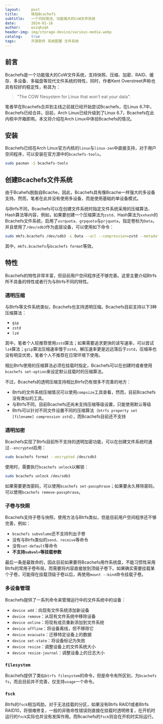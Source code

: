 ```yaml
---
layout:     post
title:      体验Bcachefs
subtitle:   一个代码简洁、功能强大的CoW文件系统
date:       2024-01-16
author:     wszqkzqk
header-img: img/storage-device/various-media.webp
catalog:    true
tags:       开源软件 系统配置 文件系统
---
```


## 前言

Bcachefs是一个功能强大的CoW文件系统，支持快照、压缩、加密、RAID、缓存、多设备、多磁盘等现代文件系统的特性，同时，作者Kent Overstreet声称也具有较好的稳定性，称其为：

> "The COW filesystem for Linux that won't eat your data".

笔者早在Bcachefs合并到主线之前就已经开始尝试Bcachefs，在Linux 6.7中，Bcachefs已经合并。目前，Arch Linux已经升级到了Linux 6.7，Bcachefs在此内核中开箱即用。本文将介绍在Arch Linux中体验Bcachefs的情况。

## 安装

Bcachefs已经在Arch Linux官方内核的`linux`与`linux-zen`中直接支持，对于用户空间程序，可以安装在官方源中的`bcachefs-tools`。

```bash
sudo pacman -S bcachefs-tools
```

## 创建Bcachefs文件系统

由于Bcahefs脱胎自Bcache，因此，Bcachefs具有像Bcache一样强大的多设备支持。然而，笔者在此并没有使用多设备，而是使用基础的单设备模式。

与Btrfs不同，Bcachefs可以在创建文件系统时指定文件系统采用的压缩算法、Hash算法等内容，例如，如果要创建一个压缩算法为`zstd`、Hash算法为`xxhash`的Bcachefs文件系统，启用了`usrquota`、`grpquota`与`prjquota`，指定卷标为`Data`，并且使用了`/dev/sdb3`作为底层设备，可以使用如下命令：

```bash
sudo mkfs.bcachefs /dev/sdb3 -L Data --acl --compression=zstd --metadata_checksum=xxhash --data_checksum=xxhash --usrquota --grpquota --prjquota
```

其中，`mkfs.bcachefs`与`bcachefs format`等效。

## 特性

Bcachefs的特性非常丰富，但目前用户空间程序还不够完善。这里主要介绍Btrfs所不具备的特性或者行为与Btrfs不同的特性。

### 透明压缩

与Btrfs等文件系统类似，Bcachefs也支持透明压缩。Bcachefs目前支持以下3种压缩算法：
* `gip`
* `zstd`
* `lz4`

其中，笔者个人较推荐使用`zstd`算法；如果需要追求更快的读写速率，可以尝试`lz4`算法；`gzip`算法压缩速率慢于`zstd`，解压速率更是远远落后于`zstd`，压缩率也没有明显优势，笔者个人不推荐在日常环境下使用。

相比Btrfs使用的压缩算法必须在挂载时指定，Bcachefs可以在创建时或者使用`bcachefs set-option`来设定默认挂载时的压缩算法。

不过，Bcachefs的透明压缩支持相比Btrfs仍有很多不完善的地方：
* Btrfs的文件系统压缩情况可以使用`compsize`工具查看，然而，目前Bcachefs没有类似的工具。
* 与Btrfs不同，目前Bcachefs还尚未支持压缩等级设置，只能使用默认等级
* Btrfs可以针对不同文件设置不同的压缩算法（`btrfs property set [filename] compression zstd`），而Bcachefs目前还不支持

### 透明加密

Bcachefs实现了Btrfs目前所不支持的透明加密功能，可以在创建文件系统时通过`--encrypted`启用：

```bash
sudo bcachefs format --encrypted /dev/sdb3
```

使用时，需要执行`bcachefs unlock`以解锁：

```bash
sudo bcachefs unlock /dev/sdb3
```
如果需要更改密码，可以使用`bcachefs set-passphrase`；如果要永久移除密码，可以使用`bcachefs remove-passphrase`。

### 子卷与快照

Bcachefs支持子卷与快照，使用方法与Btrfs类似，但是目前用户空间程序还不够完善，例如：
* `bcachefs subvolume`还不支持列出子卷
* 没有与Btrfs类似的`send`、`receive`等命令
* 没有`set-default`等命令
* **不支持`subvol=`等挂载参数**

最后一条是最致命的，因此目前如果要将Bcachefs用作系统盘，不能习惯性采用Btrfs的常用子卷布局，而需要将内容直接放到顶级子卷下。如果确实需要挂载某个子卷，可能得在挂载顶级子卷以后，再使用`mount --bind`命令挂载子卷。

### 多设备管理

Bcachefs提供了一系列命令来管理运行中的文件系统中的设备：

* `device add`：向现有文件系统添加新设备
* `device remove`：从现有文件系统中移除设备
* `device online`：将现有成员重新添加到文件系统
* `device offline`：将设备离线，但不移除它
* `device evacuate`：迁移特定设备上的数据
* `device set-state`：将设备标记为失败
* `device resize`：调整设备上的文件系统大小
* `device resize-journal`：调整设备上的日志大小

### `filesystem`

Bcachefs提供了类似`btrfs filesystem`的命令，但是命令有所区别，为`bcachefs fs`，而且目前并不完善，仅支持`usage`一个命令。

### `fsck`

Btrfs的`fsck`相当鸡肋，对于无法挂载的分区，如果没有Btrfs RAID1或者Btrfs RAID10，将很难修复，一般的非致命性错误则直接在挂载时透明修复，在开机时运行的`fsck`实际也并没有发挥作用。而Bcachefs的`fsck`则会在开机时实际运行。
